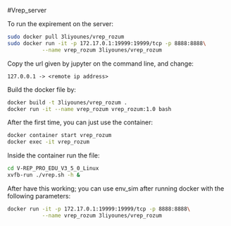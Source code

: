 #Vrep_server

To run the expirement on the server:
```bash
sudo docker pull 3liyounes/vrep_rozum
sudo docker run -it -p 172.17.0.1:19999:19999/tcp -p 8888:8888\
           --name vrep_rozum 3liyounes/vrep_rozum
```
Copy the url given by jupyter on the command line, and change:
```
127.0.0.1 -> <remote ip address>
```



 Build the docker file by:
```bash
docker build -t 3liyounes/vrep_rozum .
docker run -it --name vrep_rozum vrep_rozum:1.0 bash
```
After the first time, you can just use the container:
```bash
docker container start vrep_rozum
docker exec -it vrep_rozum
```
Inside the container run the file:
```bash
cd V-REP_PRO_EDU_V3_5_0_Linux
xvfb-run ./vrep.sh -h &
```
After have this working; you can use env_sim after running docker with the following parameters:
```bash
docker run -it -p 172.17.0.1:19999:19999/tcp -p 8888:8888\
           --name vrep_rozum 3liyounes/vrep_rozum
```